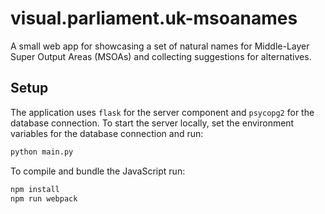 # visual.parliament.uk-msoanames

A small web app for showcasing a set of natural names for Middle-Layer Super Output Areas (MSOAs) and collecting suggestions for alternatives.

## Setup

The application uses `flask` for the server component and `psycopg2` for the database connection. To start the server locally, set the environment variables for the database connection and run:

```bash
python main.py
```

To compile and bundle the JavaScript run:

```bash
npm install
npm run webpack
```
